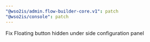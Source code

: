 ```yaml
---
"@wso2is/admin.flow-builder-core.v1": patch
"@wso2is/console": patch
---
```


Fix Floating button hidden under side configuration panel
